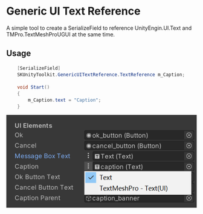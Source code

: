 # Generic UI Text Reference

A simple tool to create a SerializeField to reference UnityEngin.UI.Text and TMPro.TextMeshProUGUI at the same time.

## Usage

```csharp
    [SerializeField]
    SKUnityToolkit.GenericUITextReference.TextReference m_Caption;

    void Start()
    {
        m_Caption.text = "Caption";
    }
```

![inspector](./Documentation~/inspector.png)

